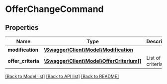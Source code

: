 # OfferChangeCommand

## Properties
Name | Type | Description | Notes
------------ | ------------- | ------------- | -------------
**modification** | [**\Swagger\Client\Model\Modification**](Modification.md) |  | [optional] 
**offer_criteria** | [**\Swagger\Client\Model\OfferCriterium[]**](OfferCriterium.md) | List of offer criteria | [optional] 

[[Back to Model list]](../../README.md#documentation-for-models) [[Back to API list]](../../README.md#documentation-for-api-endpoints) [[Back to README]](../../README.md)

